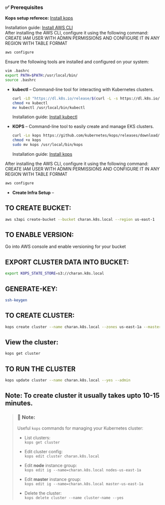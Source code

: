 ### ✅ Prerequisites

**Kops setup referece:**
[Install kops](https://github.com/charan-surya-kilana/all-setups/blob/master/kops.sh)

Installation guide: [Install AWS CLI](https://docs.aws.amazon.com/cli/latest/userguide/cli-chap-install.html)  
After installing the AWS CLI, configure it using the following command:  
CREATE IAM USER WITH ADMIN PERMISSIONS AND CONFIGURE IT IN ANY REGION WITH TABLE FORMAT  
```bash
aws configure
```

Ensure the following tools are installed and configured on your system:
```bash
vim .bashrc
export PATH=$PATH:/usr/local/bin/
source .bashrc
```

- **kubectl** – Command-line tool for interacting with Kubernetes clusters.
   ```bash
  curl -LO "https://dl.k8s.io/release/$(curl -L -s https://dl.k8s.io/release/stable.txt)/bin/linux/amd64/kubectl"
  chmod +x kubectl
  mv kubectl /usr/local/bin/kubectl
  ```
  Installation guide: [Install kubectl](https://docs.aws.amazon.com/eks/latest/userguide/install-kubectl.html)

- **KOPS** – Command-line tool to easily create and manage EKS clusters.
  ```bash
  curl -Lo kops https://github.com/kubernetes/kops/releases/download/$(curl -s https://api.github.com/repos/kubernetes/kops/releases/latest | grep tag_name | cut -d '"' -f 4)/kops-linux-amd64
  chmod +x kops
  sudo mv kops /usr/local/bin/kops
  ```
  Installation guide: [Install kops](https://kops.sigs.k8s.io/getting_started/install/)

After installing the AWS CLI, configure it using the following command:  
CREATE IAM USER WITH ADMIN PERMISSIONS AND CONFIGURE IT IN ANY REGION WITH TABLE FORMAT
```bash
aws configure
```
- **Create Infra Setup** –

## TO CREATE BUCKET:
```bash
aws s3api create-bucket --bucket charan.k8s.local --region us-east-1
 ```
## TO ENABLE VERSION:
Go into AWS console and enable versioning for your bucket

## EXPORT CLUSTER DATA INTO BUCKET:
```bash
export KOPS_STATE_STORE=s3://charan.k8s.local
```

## GENERATE-KEY:
```bash
ssh-keygen
```

## TO CREATE CLUSTER:
```bash
kops create cluster --name charan.k8s.local --zones us-east-1a --master-count=1 --master-size t2.medium --node-count=2 --node-size t2.medium
```

## View the cluster:
```bash
kops get cluster
```

## TO RUN THE CLUSTER
```bash
kops update cluster --name charan.k8s.local --yes --admin
```
## Note: To create cluster it usually takes upto 10-15 minutes.
> ### 📝 Note:
> Useful `kops` commands for managing your Kubernetes cluster:
>
> - List clusters:  
>   `kops get cluster`
>
> - Edit cluster config:  
>   `kops edit cluster charan.k8s.local`
>
> - Edit **node** instance group:  
>   `kops edit ig --name=charan.k8s.local nodes-us-east-1a`
>
> - Edit **master** instance group:  
>   `kops edit ig --name=charan.k8s.local master-us-east-1a`
>
> - Delete the cluster:  
>   `kops delete cluster --name cluster-name --yes`








  
